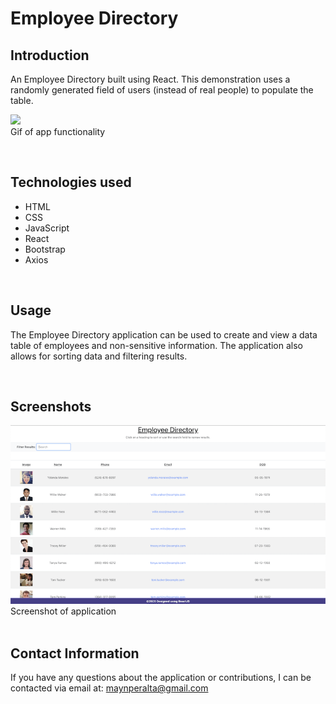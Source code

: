 # Employee Directory

## Introduction
An Employee Directory built using React. This demonstration uses a randomly generated field of users (instead of real people) to populate the table.
<br/>

![](public/assets/directory.gif)
<br/>
Gif of app functionality

<br/>

## Technologies used
* HTML
* CSS
* JavaScript
* React
* Bootstrap
* Axios

<br/>

## Usage
The Employee Directory application can be used to create and view a data table of employees and non-sensitive information. The application also allows for sorting data and filtering results.

<br/>

## Screenshots

![](public/assets/directoryscreen.png)
<br/>
Screenshot of application
<br/>
<br/>

## Contact Information
If you have any questions about the application or contributions, I can be contacted via email at: <maynperalta@gmail.com>
<br/>
